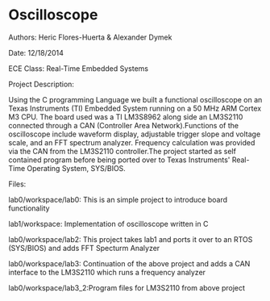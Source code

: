 # Oscilloscope
Authors: 	 Heric Flores-Huerta & Alexander Dymek

Date:	     12/18/2014

ECE Class: Real-Time Embedded Systems

Project Description:

Using the C programming Language we built a functional oscilloscope on an Texas Instruments (TI) Embedded System running on a 50 MHz ARM Cortex M3 CPU. The board used was a TI LM3S8962 along side an LM3S2110 connected through a CAN (Controller Area Network).Functions of the oscilloscope include waveform display, adjustable trigger slope and voltage scale, and an FFT spectrum analyzer. Frequency calculation was provided via the CAN from the LM3S2110 controller.The project started as self contained program before being ported over to Texas Instruments' Real-Time Operating System, SYS/BIOS.

Files:

lab0/workspace/lab0:  This is an simple project to introduce board functionality

lab1/workspace:       Implementation of oscilloscope written in C

lab0/workspace/lab2:  This project takes lab1 and ports it over to an RTOS (SYS/BIOS) and adds FFT Specturm Analyzer

lab0/workspace/lab3:  Continuation of the above project and adds a CAN interface to the LM3S2110 which runs a frequency analyzer

lab0/workspace/lab3_2:Program files for LM3S2110 from above project

